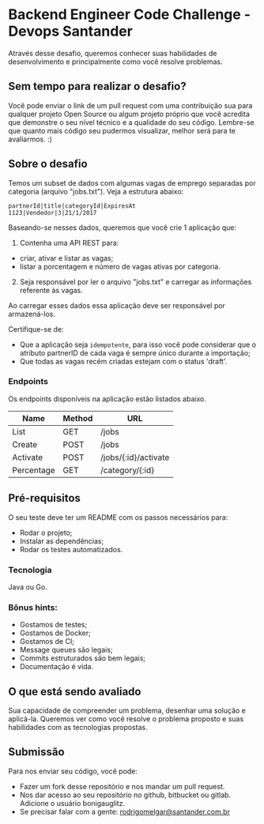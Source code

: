 # Backend Engineer Code Challenge - Devops Santander

Através desse desafio, queremos conhecer suas habilidades de desenvolvimento e principalmente como você resolve problemas.


## Sem tempo para realizar o desafio?

Você pode enviar o link de um pull request com uma contribuição sua para qualquer projeto Open Source ou algum projeto próprio que você acredita que demonstre o seu nível técnico e a qualidade do seu código.
Lembre-se que quanto mais código seu pudermos visualizar, melhor será para te avaliarmos. :)

## Sobre o desafio

Temos um subset de dados com algumas vagas de emprego separadas por categoria (arquivo "jobs.txt"). Veja a estrutura abaixo:

```
partnerId|title|categoryId|ExpiresAt
1123|Vendedor|3|21/1/2017
```

Baseando-se nesses dados, queremos que você crie 1 aplicação que:


1. Contenha uma API REST para:
  - criar, ativar e listar as vagas;
  - listar a porcentagem e número de vagas ativas por categoria.

2. Seja responsável por ler o arquivo "jobs.txt" e carregar as informações referente às vagas.

Ao carregar esses dados essa aplicação deve ser responsável por armazená-los.

Certifique-se de:
- Que a aplicação seja `idempotente`, para isso você pode considerar que o atributo partnerID de cada vaga é sempre único durante a importação;
- Que todas as vagas recém criadas estejam com o status 'draft'.


### Endpoints

Os endpoints disponíveis na aplicação estão listados abaixo.


| Name       | Method    | URL                  |
| ---        | ---       | ---                  |
| List       | GET       | /jobs                |
| Create     | POST      | /jobs                |
| Activate   | POST      | /jobs/{:id}/activate |
| Percentage | GET       | /category/{:id}      |


## Pré-requisitos

O seu teste deve ter um README com os passos necessários para:
- Rodar o projeto;
- Instalar as dependências;
- Rodar os testes automatizados.

### Tecnologia

Java ou Go.

### Bônus hints:

- Gostamos de testes;
- Gostamos de Docker;
- Gostamos de CI;
- Message queues são legais;
- Commits estruturados são bem legais;
- Documentação é vida.

## O que está sendo avaliado

Sua capacidade de compreender um problema, desenhar uma solução e aplicá-la.
Queremos ver como você resolve o problema proposto e suas habilidades com as tecnologias propostas.

## Submissão

Para nos enviar seu código, você pode:

- Fazer um fork desse repositório e nos mandar um pull request.
- Nos dar acesso ao seu repositório no github, bitbucket ou gitlab. Adicione o usuário bonigauglitz.
- Se precisar falar com a gente: rodrigomelgar@santander.com.br
